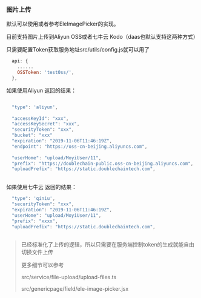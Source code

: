 ### 图片上传

默认可以使用或者参考EleImagePicker的实现。

目前支持图片上传到Aliyun OSS或者七牛云 Kodo（daas也默认支持这两种方式）

只需要配置Token获取服务地址src/utils/config.js就可以用了

```javascript
  api: {
    ......
    OSSToken: 'test0ss/',
  },
```

如果使用Aliyun 返回的结果：

```javascript

  "type": 'aliyun',
  
  "accessKeyId": "xxx",
  "accessKeySecret": "xxx",
  "securityToken": "xxx",
  "bucket": "xxx"
  "expiration": "2019-11-06T11:46:19Z",
  "endpoint": "https://oss-cn-beijing.aliyuncs.com",
  
  "userHome": "upload/MoyiUser/11",
  "prefix": "https://doublechain-public.oss-cn-beijing.aliyuncs.com",
  "uploadPrefix": "https://static.doublechaintech.com",
 
```

如果使用七牛云 返回的结果：

```javascript
  "type": 'qiniu',
  "securityToken": "xxx",
  "expiration": "2019-11-06T11:46:19Z", 
  "userHome": "upload/MoyiUser/11",
  "prefix": "xxxx", 
  "uploadPrefix": "https://static.doublechaintech.com",
  
```



> 已经标准化了上传的逻辑，所以只需要在服务端控制token的生成就能自由切换文件上传
> 
> 更多细节可以参考
> 
> src/service/file-upload/upload-files.ts 
> 
> src/genericpage/field/ele-image-picker.jsx


